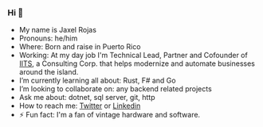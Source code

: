 ### Hi 👋

- My name is Jaxel Rojas 
- Pronouns: he/him
- Where: Born and raise in Puerto Rico
- Working: At my day job I'm Technical Lead, Partner and Cofounder of [IITS](https://www.iitspr.com/), a Consulting Corp. that helps modernize and automate businesses around the island.
- I’m currently learning all about: Rust, F# and Go
- I’m looking to collaborate on: any backend related projects
- Ask me about: dotnet, sql server, git, http
- How to reach me: [Twitter](https://twitter.com/jaxelr) or [Linkedin](https://www.linkedin.com/in/jaxelr/)
- ⚡ Fun fact: I'm a fan of vintage hardware and software.
